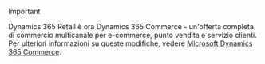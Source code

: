 > [!IMPORTANT]
> Dynamics 365 Retail è ora Dynamics 365 Commerce - un'offerta completa di commercio multicanale per e-commerce, punto vendita e servizio clienti. Per ulteriori informazioni su queste modifiche, vedere [Microsoft Dynamics 365 Commerce](https://dynamics.microsoft.com/en-us/commerce/overview/).
